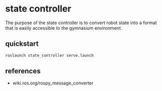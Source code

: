# state controller

The purpose of the state controller is to convert robot state into a format that is easily accessible to the gymnasium environment.

## quickstart

```bash
roslaunch state_controller serve.launch
```

## references

- wiki.ros.org/rospy_message_converter
